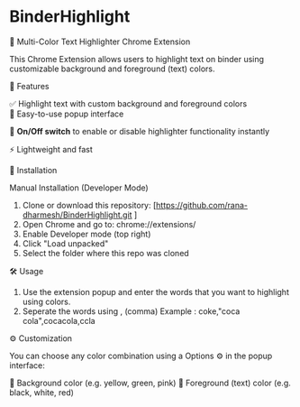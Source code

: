 # BinderHighlight

🎨 Multi-Color Text Highlighter Chrome Extension

This Chrome Extension allows users to highlight text on binder using customizable background and foreground (text) colors.

🧩 Features

  ✅ Highlight text with custom background and foreground colors    
  🎯 Easy-to-use popup interface

  🔘 **On/Off switch** to enable or disable highlighter functionality instantly

  ⚡ Lightweight and fast

  
🚀 Installation

  Manual Installation (Developer Mode)

  1. Clone or download this repository:
           [https://github.com/rana-dharmesh/BinderHighlight.git ]
  2.  Open Chrome and go to: chrome://extensions/
  3.  Enable Developer mode (top right)
  4.  Click "Load unpacked"
  5.  Select the folder where this repo was cloned

🛠️ Usage

  1.  Use the extension popup and enter the words that you want to highlight using colors.
  2.  Seperate the words using , (comma)
      Example :
      coke,"coca cola",cocacola,ccla

⚙️ Customization

You can choose any color combination using a Options ⚙️ in the popup interface:

  🎨  Background color (e.g. yellow, green, pink)
  🎨  Foreground (text) color (e.g. black, white, red)
